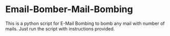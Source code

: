 # Email-Bomber-Mail-Bombing

This is a python script for E-Mail Bombing to bomb any mail with number of mails.
Just run the script with instructions provided.

